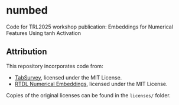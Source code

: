 # numbed
Code for TRL2025 workshop publication: Embeddings for Numerical Features Using tanh Activation


## Attribution

This repository incorporates code from:

- [TabSurvey](https://github.com/kathrinse/TabSurvey), licensed under the MIT License.
- [RTDL Numerical Embeddings](https://github.com/yandex-research/rtdl-num-embeddings), licensed under the MIT License.

Copies of the original licenses can be found in the `licenses/` folder.
